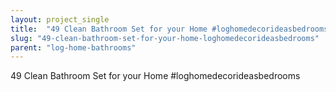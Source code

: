 ```yaml
---
layout: project_single
title:  "49 Clean Bathroom Set for your Home #loghomedecorideasbedrooms"
slug: "49-clean-bathroom-set-for-your-home-loghomedecorideasbedrooms"
parent: "log-home-bathrooms"
---
```

49 Clean Bathroom Set for your Home #loghomedecorideasbedrooms